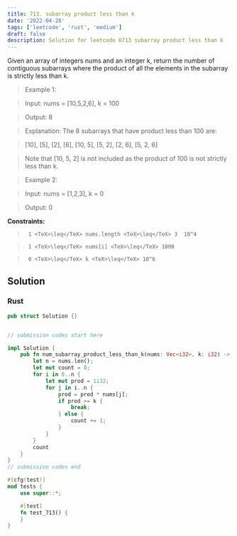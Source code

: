 ```yaml
---
title: 713. subarray product less than k
date: '2022-04-28'
tags: ['leetcode', 'rust', 'medium']
draft: false
description: Solution for leetcode 0713 subarray product less than k
---
```


 

  Given an array of integers nums and an integer k, return the number of contiguous subarrays where the product of all the elements in the subarray is strictly less than k.

   

 >   Example 1:

  

 >   Input: nums <TeX>=</TeX> [10,5,2,6], k <TeX>=</TeX> 100

 >   Output: 8

 >   Explanation: The 8 subarrays that have product less than 100 are:

 >   [10], [5], [2], [6], [10, 5], [5, 2], [2, 6], [5, 2, 6]

 >   Note that [10, 5, 2] is not included as the product of 100 is not strictly less than k.

  

 >   Example 2:

  

 >   Input: nums <TeX>=</TeX> [1,2,3], k <TeX>=</TeX> 0

 >   Output: 0

  

   

  **Constraints:**

  

 >   	1 <TeX>\leq</TeX> nums.length <TeX>\leq</TeX> 3  10^4

 >   	1 <TeX>\leq</TeX> nums[i] <TeX>\leq</TeX> 1000

 >   	0 <TeX>\leq</TeX> k <TeX>\leq</TeX> 10^6


## Solution
### Rust
```rust
pub struct Solution {}


// submission codes start here

impl Solution {
    pub fn num_subarray_product_less_than_k(nums: Vec<i32>, k: i32) -> i32 {
        let n = nums.len();
        let mut count = 0;
        for i in 0..n {
            let mut prod = 1i32;
            for j in i..n {
                prod = prod * nums[j];
                if prod >= k {
                    break;
                } else {
                    count += 1;
                }
            }
        }
        count
    }
}
// submission codes end

#[cfg(test)]
mod tests {
    use super::*;

    #[test]
    fn test_713() {
    }
}

```
